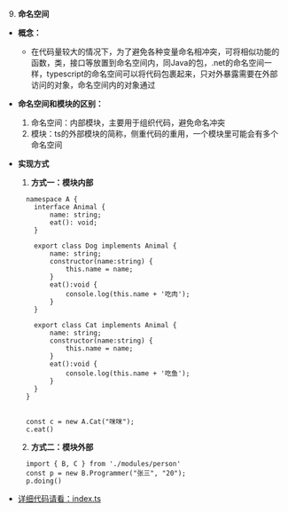 9. **命名空间**
  * **概念：**
    * 在代码量较大的情况下，为了避免各种变量命名相冲突，可将相似功能的函数，类，接口等放置到命名空间内，同Java的包，.net的命名空间一样，typescript的命名空间可以将代码包裹起来，只对外暴露需要在外部访问的对象，命名空间内的对象通过

  * **命名空间和模块的区别：**
    1. 命名空间：内部模块，主要用于组织代码，避免命名冲突
    2. 模块：ts的外部模块的简称，侧重代码的重用，一个模块里可能会有多个命名空间

  * **实现方式**
    1. **方式一：模块内部**
      ```
        namespace A {
          interface Animal {
              name: string;
              eat(): void;
          }
          
          export class Dog implements Animal {
              name: string;
              constructor(name:string) {
                  this.name = name;
              }
              eat():void {
                  console.log(this.name + '吃肉');
              }
          }
          
          export class Cat implements Animal {
              name: string;
              constructor(name:string) {
                  this.name = name;
              }
              eat():void {
                  console.log(this.name + '吃鱼');
              }
          }
        }


        const c = new A.Cat("咪咪");
        c.eat()
      ```

    2. **方式二：模块外部** 
      ```
        import { B, C } from './modules/person'
        const p = new B.Programmer("张三", "20");
        p.doing()
      ```

  * [详细代码请看：index.ts](index.ts)
